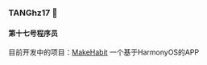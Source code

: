 ### TANGhz17 🌱

#### 第十七号程序员

目前开发中的项目：[MakeHabit](https://github.com/TANGhz17/MakeHabit) 一个基于HarmonyOS的APP

<!--
**TANGhz17/TANGhz17** is a ✨ _special_ ✨ repository because its `README.md` (this file) appears on your GitHub profile.

Here are some ideas to get you started:

- 🔭 I’m currently working on ...
- 🌱 I’m currently learning ...
- 👯 I’m looking to collaborate on ...
- 🤔 I’m looking for help with ...
- 💬 Ask me about ...
- 📫 How to reach me: ...
- 😄 Pronouns: ...
- ⚡ Fun fact: ...
-->
